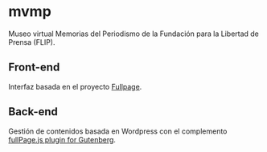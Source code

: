 # mvmp

Museo virtual Memorias del Periodismo de la Fundación para la Libertad de Prensa (FLIP).

## Front-end

Interfaz basada en el proyecto [Fullpage](https://github.com/alvarotrigo/fullPage.js).

## Back-end

Gestión de contenidos basada en Wordpress con el complemento [fullPage.js plugin for Gutenberg](https://alvarotrigo.com/fullPage/wordpress-plugin-gutenberg/).
